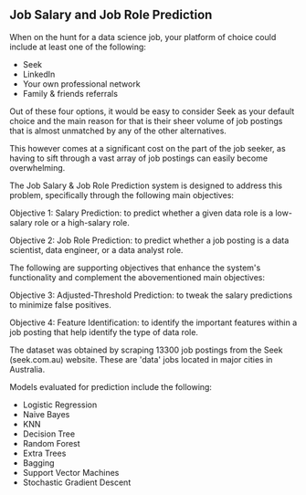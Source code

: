 Job Salary and Job Role Prediction
----------------------------------

When on the hunt for a data science job, your platform of choice could include at least one of the following:
- Seek
- LinkedIn
- Your own professional network
- Family & friends referrals

Out of these four options, it would be easy to consider Seek as your default choice and the main reason for that is their sheer volume of job postings that is almost unmatched by any of the other alternatives.

This however comes at a significant cost on the part of the job seeker, as having to sift through a vast array of job postings can easily become overwhelming.

The Job Salary & Job Role Prediction system is designed to address this problem, specifically through the following main objectives:

Objective 1: Salary Prediction: to predict whether a given data role is a low-salary role or a high-salary role.

Objective 2: Job Role Prediction: to predict whether a job posting is a data scientist, data engineer, or a data analyst role. 

The following are supporting objectives that enhance the system's functionality and complement the abovementioned main objectives:

Objective 3: Adjusted-Threshold Prediction: to tweak the salary predictions to minimize false positives.

Objective 4: Feature Identification: to identify the important features within a job posting that help identify the type of data role. 

The dataset was obtained by scraping 13300 job postings from the Seek (seek.com.au) website. These are 'data' jobs located in major cities in Australia.

Models evaluated for prediction include the following:
- Logistic Regression
- Naive Bayes
- KNN
- Decision Tree
- Random Forest
- Extra Trees
- Bagging
- Support Vector Machines
- Stochastic Gradient Descent
